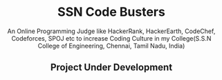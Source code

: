 <center>
	<h1>
		SSN Code Busters
	</h1>
	<p>An Online Programming Judge like HackerRank, HackerEarth, CodeChef, Codeforces, SPOJ etc to increase
	Coding Culture in my College(S.S.N College of Engineering, Chennai, Tamil Nadu, India)</p>
	<h2>Project Under Development</h2>
</center>
